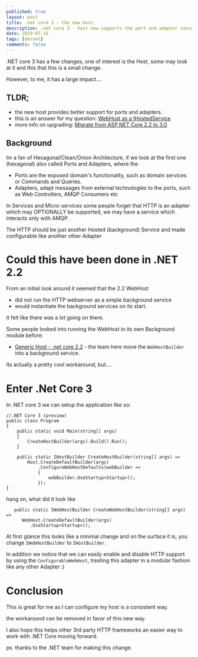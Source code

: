 ```yaml
---
published: true
layout: post
title: .net core 3 - the new host.
description: .net core 3 - host now supports the port and adapter concept
date: 2019-07-16
tags: [dotnet]
comments: false
---
```


.NET core 3 has a few changes, one of interest is the Host, some may look at it and this that this is a small change.

However, to me, it has a large impact.... 

## TLDR;

- the new host provides better support for ports and adapters.
- this is an answer for my question:  [WebHost as a IHostedService](https://github.com/aspnet/Hosting/issues/1369)
- more info on upgrading: [Migrate from ASP.NET Core 2.2 to 3.0](https://docs.microsoft.com/en-us/aspnet/core/migration/22-to-30?view=aspnetcore-2.2&tabs=visual-studio)

## Background

Im a fan of Hexagonal/Clean/Onion Architecture, if we look at the first one (hexagonal) also called Ports and Adapters, where the

- Ports are the exposed domain's functionality, such as domain services or Commands and Queries.
- Adapters, adapt messages from external technologies to the ports, such as Web Controllers, AMQP Consumers etc

In Services and Micro-services some people forget that HTTP is an adapter which may OPTIONALLY be supported, we may have a service which interacts only with AMQP.

The HTTP should be just another Hosted (background) Service and made configurable like another other Adapter

# Could this have been done in .NET 2.2

From an initial look around it seemed that the 2.2 WebHost 

- did not run the HTTP webserver as a simple background service
- would instantiate the background services on its start.

It felt like there was a lot going on there.

Some people looked into running the WebHost in its own Background module before:

- [Generic Host - .net core 2.2](https://dev.to/jeikabu/microservice-based-application-with-aspnet-core-generic-host-cel) - the team here move the ```WebHostBuilder``` into a background service.

Its actually a pretty cool workaround, but....

# Enter .Net Core 3

In .NET core 3 we can setup the application like so:

```
//.NET Core 3 (preview)
public class Program
{
    public static void Main(string[] args)
    {
        CreateHostBuilder(args).Build().Run();
    }

    public static IHostBuilder CreateHostBuilder(string[] args) =>
        Host.CreateDefaultBuilder(args)
            .ConfigureWebHostDefaults(webBuilder =>
            {
                webBuilder.UseStartup<Startup>();
            });
}
```

hang on, what did it look like

```
   public static IWebHostBuilder CreateWebHostBuilder(string[] args) =>
      WebHost.CreateDefaultBuilder(args)
         .UseStartup<Startup>();
```

At first glance this looks like a minimal change and on the surface it is, you change ```IWebHostBuilder``` to ```IHostBuilder```.

In addition we notice that we can easily enable and disable HTTP support  by using the ```ConfigurableWebHost```, treating this adapter in a modular fashion like any other Adapter :)



# Conclusion

This is great for me as I can configure my host is a consistent way.

the workaround can be removed in favor of this new way.

I also hope this helps other 3rd party HTTP frameworks an easier way to work with .NET Core moving forward.

ps. thanks to the .NET team for making this change.
